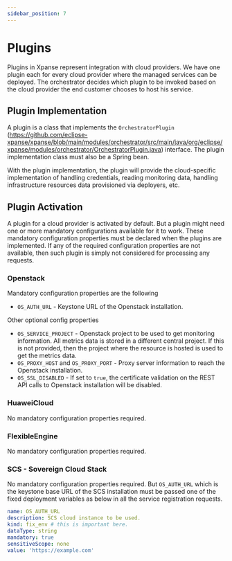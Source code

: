 ```yaml
---
sidebar_position: 7
---
```


# Plugins

Plugins in Xpanse represent integration with cloud providers.
We have one plugin each for every cloud provider where the managed services can be deployed.
The orchestrator decides which plugin to be invoked based on the cloud provider the end customer chooses to host his
service.

## Plugin Implementation

A plugin is a class that implements
the `OrchestratorPlugin` (https://github.com/eclipse-xpanse/xpanse/blob/main/modules/orchestrator/src/main/java/org/eclipse/xpanse/modules/orchestrator/OrchestratorPlugin.java)
interface.
The plugin implementation class must also be a Spring bean.

With the plugin implementation, the plugin will provide the cloud-specific implementation of handling credentials,
reading monitoring data, handling infrastructure resources data provisioned via deployers, etc.

## Plugin Activation

A plugin for a cloud provider is activated by default. But a plugin might need one or more mandatory configurations
available for it to work. These mandatory configuration properties must be declared when the plugins are implemented. If
any of the required configuration properties are not available, then such plugin is simply not considered for processing
any requests.

### Openstack

Mandatory configuration properties are the following

-   `OS_AUTH_URL` - Keystone URL of the Openstack installation.

Other optional config properties

-   `OS_SERVICE_PROJECT` - Openstack project to be used to get monitoring information. All metrics data is stored in a
    different central project. If this is not provided, then the project where the resource is hosted is used to get the
    metrics data.
-   `OS_PROXY_HOST` and `OS_PROXY_PORT` - Proxy server information to reach the Openstack installation.
-   `OS_SSL_DISABLED` - If set to `true`, the certificate validation on the REST API calls to Openstack installation will
    be disabled.

### HuaweiCloud

No mandatory configuration properties required.

### FlexibleEngine

No mandatory configuration properties required.

### SCS - Sovereign Cloud Stack

No mandatory configuration properties required.
But `OS_AUTH_URL` which is the keystone base URL of the SCS installation must be passed one of the fixed deployment variables as below in all the service registration requests.

```yaml
name: OS_AUTH_URL
description: SCS cloud instance to be used.
kind: fix_env # this is important here.
dataType: string
mandatory: true
sensitiveScope: none
value: 'https://example.com'
```
